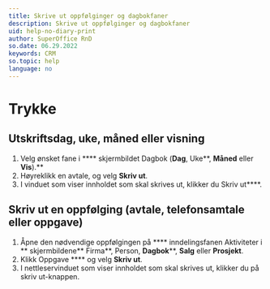 ```yaml
---
title: Skrive ut oppfølginger og dagbokfaner
description: Skrive ut oppfølginger og dagbokfaner
uid: help-no-diary-print
author: SuperOffice RnD
so.date: 06.29.2022
keywords: CRM
so.topic: help
language: no
---
```


# Trykke

## Utskriftsdag, uke, måned eller visning

1. Velg ønsket fane i **** skjermbildet Dagbok (**Dag**, Uke**, **Måned** eller **Vis**).** 
2. Høyreklikk en avtale, og velg **Skriv ut**.
3. I vinduet som viser innholdet som skal skrives ut, klikker du Skriv ut****.

## Skriv ut en oppfølging (avtale, telefonsamtale eller oppgave)

1. Åpne den nødvendige oppfølgingen på **** inndelingsfanen Aktiviteter i ** skjermbildene** Firma**, Person, **Dagbok****, **Salg** eller **Prosjekt**. 
2. Klikk Oppgave **** og velg **Skriv ut**.
3. I nettleservinduet som viser innholdet som skal skrives ut, klikker du på skriv ut-knappen.
